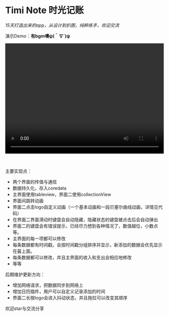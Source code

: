 # Timi Note 时光记账

*15天打造出来的app，从设计到扒图，纯粹练手，欢迎交流*

演示Demo：**有bgm噢ψ(｀∇´)ψ**

<video crossorigin="anonymous" loop="" controls  width="100%" height="350"><source src="./TimiDemo.mp4"></video>

<br>

主要实现点：

* 两个界面的传值与通信
* 数据持久化，存入coredata
* 主界面使用tableview，界面二使用collectionView
* 界面间跳转动画
* 界面二点击logo自定义动画（一个基本动画和一段贝塞尔曲线动画，详情见代码）
* 在界面二界面滑动时键盘会自动隐藏，隐藏状态的键盘被点击后会自动弹出
* 界面二的键盘会有错误提示，已经尽力想到各种情况了，数值越位，小数点等。
* 主界面的每一项都可以修改
* 每条数据都有时间戳，会按时间戳分组排序并显示，新添加的数据会优先显示在最上面。
* 每条数据都可以修改，并且主界面的收入和支出会相应地修改
* 等等



后期维护更新方向：

* 增加网络请求，把数据同步到网络上
* 增加日历插件，用户可以自定义记录添加的时间
* 界面二长按logo会进入抖动状态，并且拖拉可以改变其顺序

欢迎star与交流分享